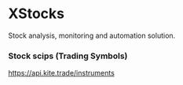 # XStocks
Stock analysis, monitoring and automation solution.

### Stock scips (Trading Symbols)
https://api.kite.trade/instruments